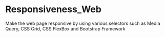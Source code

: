 # Responsiveness_Web
Make the web page responsive by using various selectors such as Media Query, CSS Grid, CSS FlexBox and Bootstrap Framework
